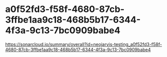 # a0f52fd3-f58f-4680-87cb-3ffbe1aa9c18-468b5b17-6344-4f3a-9c13-7bc0909babe4
https://sonarcloud.io/summary/overall?id=neojarvis-testing_a0f52fd3-f58f-4680-87cb-3ffbe1aa9c18-468b5b17-6344-4f3a-9c13-7bc0909babe4
